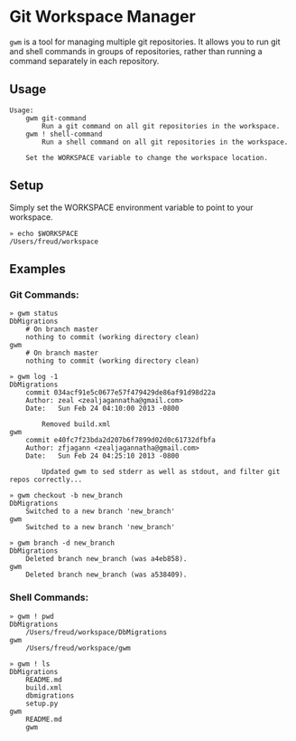 Git Workspace Manager
=====================

`gwm` is a tool for managing multiple git repositories. It allows you to run git and shell commands in groups of repositories, rather than running a command separately in each repository.

Usage
-----

    Usage:
        gwm git-command
            Run a git command on all git repositories in the workspace.
        gwm ! shell-command
            Run a shell command on all git repositories in the workspace.
    
        Set the WORKSPACE variable to change the workspace location.

Setup
-----

Simply set the WORKSPACE environment variable to point to your workspace.

    » echo $WORKSPACE
    /Users/freud/workspace

Examples
--------

### Git Commands:

    » gwm status
    DbMigrations
        # On branch master
        nothing to commit (working directory clean)
    gwm
        # On branch master
        nothing to commit (working directory clean)

    » gwm log -1
    DbMigrations
        commit 034acf91e5c0677e57f479429de86af91d98d22a
        Author: zeal <zealjagannatha@gmail.com>
        Date:   Sun Feb 24 04:10:00 2013 -0800
        
            Removed build.xml
    gwm
        commit e40fc7f23bda2d207b6f7899d02d0c61732dfbfa
        Author: zfjagann <zealjagannatha@gmail.com>
        Date:   Sun Feb 24 04:25:10 2013 -0800
        
            Updated gwm to sed stderr as well as stdout, and filter git repos correctly...

    » gwm checkout -b new_branch
    DbMigrations
        Switched to a new branch 'new_branch'
    gwm
        Switched to a new branch 'new_branch'

    » gwm branch -d new_branch
    DbMigrations
        Deleted branch new_branch (was a4eb858).
    gwm
        Deleted branch new_branch (was a538409).

### Shell Commands:

    » gwm ! pwd
    DbMigrations
        /Users/freud/workspace/DbMigrations
    gwm
        /Users/freud/workspace/gwm

    » gwm ! ls 
    DbMigrations
        README.md
        build.xml
        dbmigrations
        setup.py
    gwm
        README.md
        gwm
